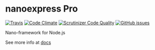 # nanoexpress Pro

[![Travis](https://img.shields.io/travis/nanoexpress/pro.svg)](http://github.com/nanoexpress/pro)
[![Code Climate](https://codeclimate.com/github/nanoexpress/pro/badges/gpa.svg)](https://codeclimate.com/github/nanoexpress/pro)
[![Scrutinizer Code Quality](https://scrutinizer-ci.com/g/nanoexpress/pro/badges/quality-score.png?b=master)](https://scrutinizer-ci.com/g/nanoexpress/pro/?branch=master)
[![GitHub issues](https://img.shields.io/github/issues/nanoexpress/pro.svg)](http://github.com/nanoexpress/pro/issues)

<!-- [![Coverage Status](https://coveralls.io/repos/github/nanoexpress/pro/badge.svg?branch=master)](https://coveralls.io/github/nanoexpress/pro?branch=master) -->

Nano-framework for Node.js

See more info at [docs](https://nanoexpress.js.org)
